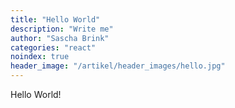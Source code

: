 ```yaml
---
title: "Hello World"
description: "Write me"
author: "Sascha Brink"
categories: "react"
noindex: true
header_image: "/artikel/header_images/hello.jpg"
---
```


Hello World!
